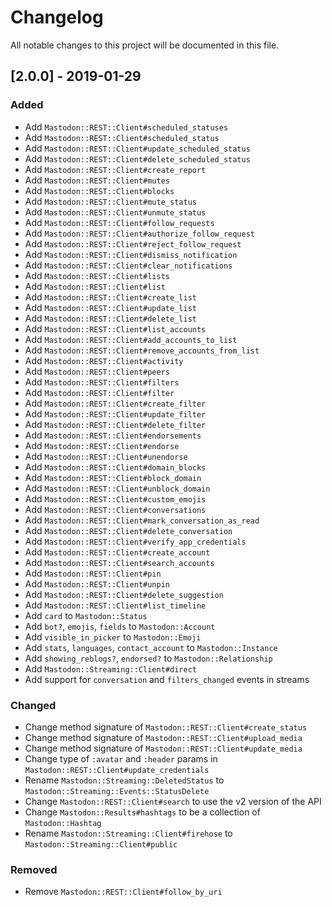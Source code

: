 Changelog
=========

All notable changes to this project will be documented in this file.

## [2.0.0] - 2019-01-29
### Added

- Add `Mastodon::REST::Client#scheduled_statuses`
- Add `Mastodon::REST::Client#scheduled_status`
- Add `Mastodon::REST::Client#update_scheduled_status`
- Add `Mastodon::REST::Client#delete_scheduled_status`
- Add `Mastodon::REST::Client#create_report`
- Add `Mastodon::REST::Client#mutes`
- Add `Mastodon::REST::Client#blocks`
- Add `Mastodon::REST::Client#mute_status`
- Add `Mastodon::REST::Client#unmute_status`
- Add `Mastodon::REST::Client#follow_requests`
- Add `Mastodon::REST::Client#authorize_follow_request`
- Add `Mastodon::REST::Client#reject_follow_request`
- Add `Mastodon::REST::Client#dismiss_notification`
- Add `Mastodon::REST::Client#clear_notifications`
- Add `Mastodon::REST::Client#lists`
- Add `Mastodon::REST::Client#list`
- Add `Mastodon::REST::Client#create_list`
- Add `Mastodon::REST::Client#update_list`
- Add `Mastodon::REST::Client#delete_list`
- Add `Mastodon::REST::Client#list_accounts`
- Add `Mastodon::REST::Client#add_accounts_to_list`
- Add `Mastodon::REST::Client#remove_accounts_from_list`
- Add `Mastodon::REST::Client#activity`
- Add `Mastodon::REST::Client#peers`
- Add `Mastodon::REST::Client#filters`
- Add `Mastodon::REST::Client#filter`
- Add `Mastodon::REST::Client#create_filter`
- Add `Mastodon::REST::Client#update_filter`
- Add `Mastodon::REST::Client#delete_filter`
- Add `Mastodon::REST::Client#endorsements`
- Add `Mastodon::REST::Client#endorse`
- Add `Mastodon::REST::Client#unendorse`
- Add `Mastodon::REST::Client#domain_blocks`
- Add `Mastodon::REST::Client#block_domain`
- Add `Mastodon::REST::Client#unblock_domain`
- Add `Mastodon::REST::Client#custom_emojis`
- Add `Mastodon::REST::Client#conversations`
- Add `Mastodon::REST::Client#mark_conversation_as_read`
- Add `Mastodon::REST::Client#delete_conversation`
- Add `Mastodon::REST::Client#verify_app_credentials`
- Add `Mastodon::REST::Client#create_account`
- Add `Mastodon::REST::Client#search_accounts`
- Add `Mastodon::REST::Client#pin`
- Add `Mastodon::REST::Client#unpin`
- Add `Mastodon::REST::Client#delete_suggestion`
- Add `Mastodon::REST::Client#list_timeline`
- Add `card` to `Mastodon::Status`
- Add `bot?`, `emojis`, `fields` to `Mastodon::Account`
- Add `visible_in_picker` to `Mastodon::Emoji`
- Add `stats`, `languages`, `contact_account` to `Mastodon::Instance`
- Add `showing_reblogs?`, `endorsed?` to `Mastodon::Relationship`
- Add `Mastodon::Streaming::Client#direct`
- Add support for `conversation` and `filters_changed` events in streams

### Changed

- Change method signature of `Mastodon::REST::Client#create_status`
- Change method signature of `Mastodon::REST::Client#upload_media`
- Change method signature of `Mastodon::REST::Client#update_media`
- Change type of `:avatar` and `:header` params in `Mastodon::REST::Client#update_credentials`
- Rename `Mastodon::Streaming::DeletedStatus` to `Mastodon::Streaming::Events::StatusDelete`
- Change `Mastodon::REST::Client#search` to use the v2 version of the API
- Change `Mastodon::Results#hashtags` to be a collection of `Mastodon::Hashtag`
- Rename `Mastodon::Streaming::Client#firehose` to `Mastodon::Streaming::Client#public`

### Removed

- Remove `Mastodon::REST::Client#follow_by_uri`
